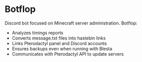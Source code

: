 # Botflop
Discord bot focused on Minecraft server administration. Botflop:
* Analyzes timings reports
* Converts message.txt files into hastebin links
* Links Pterodactyl panel and Discord accounts
* Ensures backups even when running with Blesta
* Communicates with Pterodactyl API to update servers
